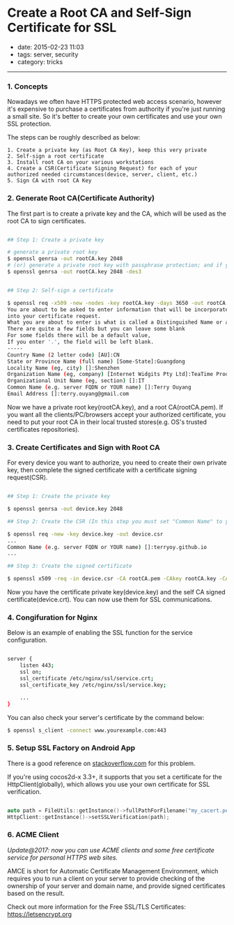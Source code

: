 # Create a Root CA and Self-Sign Certificate for SSL

- date: 2015-02-23 11:03
- tags: server, security
- category: tricks

----------------------------

### 1. Concepts

Nowadays we often have HTTPS protected web access scenario, however it's expensive to purchase a certificates from authority if you're just running a small site. So it's better to create your own certificates and use your own SSL protection.

The steps can be roughly described as below:

    1. Create a private key (as Root CA Key), keep this very private
    2. Self-sign a root certificate
    3. Install root CA on your various workstations
    4. Create a CSR(Certificate Signing Request) for each of your authorized needed circumstances(device, server, client, etc.)
    5. Sign CA with root CA Key


### 2. Generate Root CA(Certificate Authority)

The first part is to create a private key and the CA, which will be used as the root CA to sign certificates.

```bash

## Step 1: Create a private key

# generate a private root key
$ openssl genrsa -out rootCA.key 2048
# (or) generate a private root key with passphrase protection; and if you forgot the password, you need to do everything again
$ openssl genrsa -out rootCA.key 2048 -des3


## Step 2: Self-sign a certificate

$ openssl req -x509 -new -nodes -key rootCA.key -days 3650 -out rootCA.pem
You are about to be asked to enter information that will be incorporated
into your certificate request.
What you are about to enter is what is called a Distinguished Name or a DN.
There are quite a few fields but you can leave some blank
For some fields there will be a default value,
If you enter '.', the field will be left blank.
-----
Country Name (2 letter code) [AU]:CN
State or Province Name (full name) [Some-State]:Guangdong
Locality Name (eg, city) []:Shenzhen
Organization Name (eg, company) [Internet Widgits Pty Ltd]:TeaTime Production.
Organizational Unit Name (eg, section) []:IT   
Common Name (e.g. server FQDN or YOUR name) []:Terry Ouyang    
Email Address []:terry.ouyang@gmail.com

```

Now we have a private root key(rootCA.key), and a root CA(rootCA.pem). If you want all the clients/PC/browsers accept your authorized certificate, you need to put your root CA in their local trusted stores(e.g. OS's trusted certificates repositories).


### 3. Create Certificates and Sign with Root CA

For every device you want to authorize, you need to create their own private key, then complete the signed certificate with a certificate signing request(CSR).

```bash

## Step 1: Create the private key

$ openssl genrsa -out device.key 2048

## Step 2: Create the CSR (In this step you must set "Common Name" to your desire host if you're planning to use it as a server's certificate)

$ openssl req -new -key device.key -out device.csr
...
Common Name (e.g. server FQDN or YOUR name) []:terryoy.github.io
...

## Step 3: Create the signed certificate 

$ openssl x509 -req -in device.csr -CA rootCA.pem -CAkey rootCA.key -CAcreateserial -out device.crt -days 3650

```

Now you have the certificate private key(device.key) and the self CA signed certificate(device.crt). You can now use them for SSL communications.


### 4. Congifuration for Nginx

Below is an example of enabling the SSL function for the service configuration.
 
```bash

server {
    listen 443;
    ssl on;
    ssl_certificate /etc/nginx/ssl/service.crt;
    ssl_certificate_key /etc/nginx/ssl/service.key;

    ...
}

```

You can also check your server's certificate by the command below:

```bash
$ openssl s_client -connect www.yourexample.com:443
```

### 5. Setup SSL Factory on Android App

There is a good reference on [stackoverflow.com](http://stackoverflow.com/a/6378872) for this problem.

If you're using cocos2d-x 3.3+, it supports that you set a certificate for the HttpClient(globally), which allows you use your own certificate for SSL verification.

```cpp

auto path = FileUtils::getInstance()->fullPathForFilename("my_cacert.pem");
HttpClient::getInstance()->setSSLVerification(path);

```

### 6. ACME Client

_Update@2017: now you can use ACME clients and some free certificate service for personal HTTPS web sites._

AMCE is short for Automatic Certificate Management Environment, which requires you to run a client on your server to provide checking of the ownership of your server and domain name, and provide signed certificates based on the result.

Check out more information for the Free SSL/TLS Certificates: <https://letsencrypt.org>


